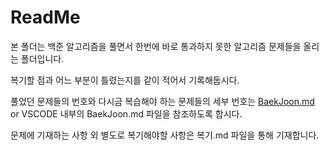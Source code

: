 # ReadMe

본 폴더는 백준 알고리즘을 풀면서 한번에 바로 통과하지 못한 알고리즘 문제들을 올리는 폴더입니다.

복기할 점과 어느 부분이 틀렸는지를 같이 적어서 기록해둡시다.

풀었던 문제들의 번호와 다시금 복습해야 하는 문제들의 세부 번호는 [BaekJoon.md](https://github.com/Leepilung/TIL/blob/main/%EB%AC%B8%EC%A0%9C%ED%92%80%EC%9D%B4/BAEKJOON/BaekJoon.md "본인의 github주소") or VSCODE 내부의 BaekJoon.md 파일을 참조하도록 합시다.

문제에 기재하는 사항 외 별도로 복기해야할 사항은 복기.md 파일을 통해 기재합니다.
